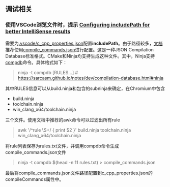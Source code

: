 ## 调试相关

### 使用VSCode浏览文件时，提示 [Configuring includePath for better IntelliSense results](https://github.com/Microsoft/vscode-cpptools/blob/master/Documentation/Getting%20started.md#configuring-includepath-for-better-intellisense-results)  

需要为[.vscode/c_cpp_properties.json](https://github.com/Microsoft/vscode-cpptools/blob/master/Documentation/LanguageServer/c_cpp_properties.json.md)配置**includePath**。由于路径较多，[文档](https://github.com/Microsoft/vscode-cpptools/blob/master/Documentation/Getting%20started.md#1-use-compile_commandsjson-file-to-supply-includepaths-and-defines-information)推荐使用[compile_commands.json](http://clang.llvm.org/docs/JSONCompilationDatabase.html)进行配置。这是一种JSON Compilation Database标准格式。CMake和Ninja均支持生成这种文件。其中，Ninja支持[compdb](https://ninja-build.org/manual.html#_extra_tools)命令。具体格式如下：

> ninja -t compdb [RULES...]  # https://sarcasm.github.io/notes/dev/compilation-database.html#ninja

其中RULES信息可以从build.ninja和包含的subninja来确定，在Chromium中包含

- build.ninja
- toolchain.ninja
- win_clang_x64/toolchain.ninja

三个文件。使用文档中推荐的awk命令可以过滤出所有rule

> awk '/^rule \S+/ { print $2 }' build.ninja toolchain.ninja win_clang_x64/toolchain.ninja

将rule列表保存为rules.txt文件，并调用compdb命令生成compile_commands.json文件

> ninja -t compdb $(head -n 11 rules.txt) > compile_commands.json

最后将compile_commands.json文件路径配置到c_cpp_properties.json的compileCommands属性中。
